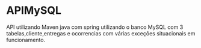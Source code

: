 # APIMySQL
API utilizando Maven java com spring utilizando o banco MySQL com 3 tabelas,cliente,entregas e ocorrencias com várias exceções situacionais em funcionamento.

